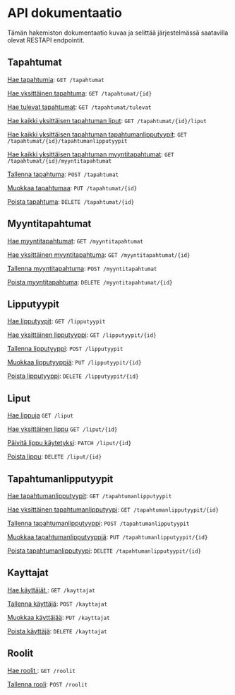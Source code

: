 # API dokumentaatio

Tämän hakemiston dokumentaatio kuvaa ja selittää järjestelmässä saatavilla olevat RESTAPI endpointit.

## Tapahtumat

[Hae tapahtumia](/Dokumentit/API%20dokumentaatio/Tapahtumat/get.md): `GET /tapahtumat`

[Hae yksittäinen tapahtuma](</Dokumentit/API%20dokumentaatio/Tapahtumat/get(id).md>): `GET /tapahtumat/{id}`

[Hae tulevat tapahtumat](/Dokumentit/API%20dokumentaatio/Tapahtumat/get-tulevat.md): `GET /tapahtumat/tulevat`

[Hae kaikki yksittäisen tapahtuman liput](/Dokumentit/API%20dokumentaatio/Tapahtumat/get(tapahtumat-liput).md): `GET /tapahtumat/{id}/liput`

[Hae kaikki yksittäisen tapahtuman tapahtumanlipputyypit](/Dokumentit/API%20dokumentaatio/Tapahtumat/get(tapahtumat-tapahtumanlipputyypit).md): `GET /tapahtumat/{id}/tapahtumanlipputyypit`

[Hae kaikki yksittäisen tapahtuman myyntitapahtumat](/Dokumentit/API%20dokumentaatio/Tapahtumat/get(tapahtumat-myyntitapahtumat).md): `GET /tapahtumat/{id}/myyntitapahtumat`

[Tallenna tapahtuma](/Dokumentit/API%20dokumentaatio/Tapahtumat/post.md): `POST /tapahtumat`

[Muokkaa tapahtumaa](/Dokumentit/API%20dokumentaatio/Tapahtumat/put.md): `PUT /tapahtumat/{id}`

[Poista tapahtuma](/Dokumentit/API%20dokumentaatio/Tapahtumat/delete.md): `DELETE /tapahtumat/{id}`

## Myyntitapahtumat

[Hae myyntitapahtumat](/Dokumentit/API%20dokumentaatio/Myyntitapahtumat/get.md): `GET /myyntitapahtumat`

[Hae yksittäinen myyntitapahtuma](</Dokumentit/API%20dokumentaatio/Myyntitapahtumat/get(id).md>): `GET /myyntitapahtumat/{id}`

[Tallenna myyntitapahtuma](/Dokumentit/API%20dokumentaatio/Myyntitapahtumat/post.md): `POST /myyntitapahtumat`

[Poista myyntitapahtuma](/Dokumentit/API%20dokumentaatio/Myyntitapahtumat/delete.md): `DELETE /myyntitapahtumat/{id}`

## Lipputyypit

[Hae lipputyypit](/Dokumentit/API%20dokumentaatio/Lipputyypit/get.md): `GET /lipputyypit`

[Hae yksittäinen lipputyyppi](</Dokumentit/API%20dokumentaatio/Lipputyypit/get(id).md>): `GET /lipputyypit/{id}`

[Tallenna lipputyyppi](/Dokumentit/API%20dokumentaatio/Lipputyypit/post.md): `POST /lipputyypit`

[Muokkaa lipputyyppiä](/Dokumentit/API%20dokumentaatio/Lipputyypit/put.md): `PUT /lipputyypit/{id}`

[Poista lipputyyppi](/Dokumentit/API%20dokumentaatio/Lipputyypit/delete.md): `DELETE /lipputyypit/{id}`

## Liput

[Hae lippuja](/Dokumentit/API%20dokumentaatio/Liput/get.md) `GET /liput`

[Hae yksittäinen lippu](</Dokumentit/API%20dokumentaatio/Liput/get(id).md>) `GET /liput/{id}`

[Päivitä lippu käytetyksi](</Dokumentit/API%20dokumentaatio/Liput/patch.md>): `PATCH /liput/{id}`

[Poista lippu](</Dokumentit/API%20dokumentaatio/Liput/delete.md>): `DELETE /liput/{id}`

## Tapahtumanlipputyypit

[Hae tapahtumanlipputyypit](/Dokumentit/API%20dokumentaatio/Tapahtumanlipputyyppi/get.md): `GET /tapahtumanlipputyypit`

[Hae yksittäinen tapahtumanlipputyypi](</Dokumentit/API%20dokumentaatio/Tapahtumanlipputyyppi/get(id).md>): `GET /tapahtumanlipputyypit/{id}`

[Tallenna tapahtumanlipputyyppi](/Dokumentit/API%20dokumentaatio/Tapahtumanlipputyyppi/post.md): `POST /tapahtumanlipputyypit`

[Muokkaa tapahtumanlipputyyppiä](/Dokumentit/API%20dokumentaatio/Tapahtumanlipputyyppi/put.md): `PUT /tapahtumanlipputyypit/{id}`

[Poista tapahtumanlipputyypi](</Dokumentit/API%20dokumentaatio/Tapahtumanlipputyyppi/delete.md>): `DELETE /tapahtumanlipputyypit/{id}`

## Kayttajat

[Hae käyttäjät ](/Dokumentit/API%20dokumentaatio/Kayttajat/get.md): `GET /kayttajat`

[Tallenna käyttäjä](/Dokumentit/API%20dokumentaatio/Kayttajat/post.md): `POST /kayttajat`

[Muokkaa käyttäjää](/Dokumentit/API%20dokumentaatio/Kayttajat/put.md): `PUT /kayttajat`

[Poista käyttäjä](/Dokumentit/API%20dokumentaatio/Kayttajat/delete.md): `DELETE /kayttajat`

## Roolit

[Hae roolit ](/Dokumentit/API%20dokumentaatio/Roolit/get.md): `GET /roolit`

[Tallenna rooli](/Dokumentit/API%20dokumentaatio/Roolit/post.md): `POST /roolit`